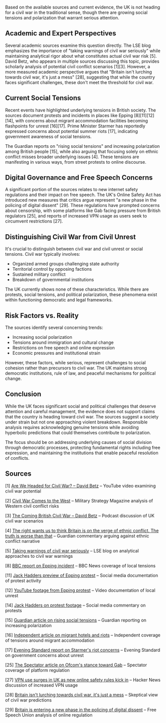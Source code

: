 Based on the available sources and current evidence, the UK is not heading for a civil war in the traditional sense, though there are growing social tensions and polarization that warrant serious attention.

## Academic and Expert Perspectives

Several academic sources examine this question directly. The LSE blog emphasizes the importance of "taking warnings of civil war seriously" while maintaining analytical rigor about what constitutes actual civil war risk [5]. David Betz, who appears in multiple sources discussing this topic, provides scholarly analysis of potential civil conflict scenarios [1][3]. However, a more measured academic perspective argues that "Britain isn't lurching towards civil war, it's just a mess" [28], suggesting that while the country faces significant challenges, these don't meet the threshold for civil war.

## Current Social Tensions

Recent events have highlighted underlying tensions in British society. The sources document protests and incidents in places like Epping [8][11][12][14], with concerns about migrant accommodation facilities becoming flashpoints for unrest [16][17]. Prime Minister Starmer has reportedly expressed concerns about potential summer riots [17], indicating government awareness of social tensions.

The Guardian reports on "rising social tensions" and increasing polarization among British people [15], while also arguing that focusing solely on ethnic conflict misses broader underlying issues [4]. These tensions are manifesting in various ways, from street protests to online discourse.

## Digital Governance and Free Speech Concerns

A significant portion of the sources relates to new internet safety regulations and their impact on free speech. The UK's Online Safety Act has introduced new measures that critics argue represent "a new phase in the policing of digital dissent" [29]. These regulations have prompted concerns about censorship, with some platforms like Gab facing pressure from British regulators [25], and reports of increased VPN usage as users seek to circumvent restrictions [27].

## Distinguishing Civil War from Civil Unrest

It's crucial to distinguish between civil war and civil unrest or social tensions. Civil war typically involves:
- Organized armed groups challenging state authority
- Territorial control by opposing factions  
- Sustained military conflict
- Breakdown of governmental institutions

The UK currently shows none of these characteristics. While there are protests, social tensions, and political polarization, these phenomena exist within functioning democratic and legal frameworks.

## Risk Factors vs. Reality

The sources identify several concerning trends:
- Increasing social polarization
- Tensions around immigration and cultural change
- Restrictions on free speech and online expression
- Economic pressures and institutional strain

However, these factors, while serious, represent challenges to social cohesion rather than precursors to civil war. The UK maintains strong democratic institutions, rule of law, and peaceful mechanisms for political change.

## Conclusion

While the UK faces significant social and political challenges that deserve attention and careful management, the evidence does not support claims that the country is heading toward civil war. The sources suggest a society under strain but not one approaching violent breakdown. Responsible analysis requires acknowledging genuine tensions while avoiding hyperbolic predictions that could themselves contribute to polarization.

The focus should be on addressing underlying causes of social division through democratic processes, protecting fundamental rights including free expression, and maintaining the institutions that enable peaceful resolution of conflicts.

## Sources

[1] [Are We Headed for Civil War? – David Betz](https://www.youtube.com/watch?v=3h49O0AGxx0) – YouTube video examining civil war potential

[2] [Civil War Comes to the West](https://www.militarystrategymagazine.com/article/civil-war-comes-to-the-west/) – Military Strategy Magazine analysis of Western civil conflict risks

[3] [The Coming British Civil War – David Betz](https://www.louiseperry.co.uk/p/the-coming-british-civil-war-david) – Podcast discussion of UK civil war scenarios

[4] [The right wants us to think Britain is on the verge of ethnic conflict. The truth is worse than that](https://www.theguardian.com/commentisfree/2025/jul/14/britain-ethnic-conflict-right-migrant-decline) – Guardian commentary arguing against ethnic conflict narrative

[5] [Taking warnings of civil war seriously](https://blogs.lse.ac.uk/politicsandpolicy/taking-warnings-of-civil-war-seriously/) – LSE blog on analytical approaches to civil war warnings

[8] [BBC report on Epping incident](https://www.bbc.com/news/articles/cm202n3j0jro) – BBC News coverage of local tensions

[11] [Jack Hadders preview of Epping protest](https://x.com/JackHadders/status/1947729417402277971) – Social media documentation of protest activity

[12] [YouTube footage from Epping protest](https://youtu.be/YtBtOaegs4c?t=301) – Video documentation of local unrest

[14] [Jack Hadders on protest footage](https://x.com/JackHadders/status/1948464230086107457) – Social media commentary on protests

[15] [Guardian article on rising social tensions](https://www.theguardian.com/uk-news/2025/jul/15/social-tensions-british-people-polarisation-research) – Guardian reporting on increasing polarization

[16] [Independent article on migrant hotels and riots](https://www.independent.co.uk/news/uk/politics/migrant-hotels-riots-summer-epping-canary-wharf-b2795032.html) – Independent coverage of tensions around migrant accommodation

[17] [Evening Standard report on Starmer's riot concerns](https://www.standard.co.uk/news/politics/starmer-fears-summer-riots-uk-epping-migrant-hotels-b1239569.html) – Evening Standard on government concerns about unrest

[25] [The Spectator article on Ofcom's stance toward Gab](https://thespectator.com/topic/british-regulator-ofcom-threaten-gab/) – Spectator coverage of platform regulation

[27] [VPN use surges in UK as new online safety rules kick in](https://news.ycombinator.com/item?id=44706653) – Hacker News discussion of increased VPN usage

[28] [Britain isn't lurching towards civil war, it's just a mess](https://www.viewfromcullingworth.com/p/britain-isnt-lurching-towards-civil) – Skeptical view of civil war predictions

[29] [Britain is entering a new phase in the policing of digital dissent](https://freespeechunion.org/britain-is-entering-a-new-phase-in-the-policing-of-digital-dissent/) – Free Speech Union analysis of online regulation